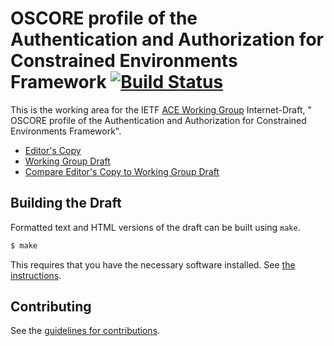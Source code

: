 #  OSCORE profile of the Authentication and Authorization for Constrained Environments Framework [![Build Status](https://travis-ci.org/ace-wg/ace-oscore-profile.svg?branch=master)](https://travis-ci.org/ace-wg/ace-oscore-profile)

This is the working area for the IETF [ACE Working Group](https://datatracker.ietf.org/wg/ace/documents/) Internet-Draft, " OSCORE profile of the Authentication and Authorization for Constrained Environments Framework".

* [Editor's Copy](https://ace-wg.github.io/ace-oscore-profile/#go.draft-ietf-ace-oscore-profile.html)
* [Working Group Draft](https://tools.ietf.org/html/draft-ietf-ace-oscore-profile)
* [Compare Editor's Copy to Working Group Draft](https://ace-wg.github.io/ace-oscore-profile/#go.draft-ietf-ace-oscore-profile.diff)

## Building the Draft

Formatted text and HTML versions of the draft can be built using `make`.

```sh
$ make
```

This requires that you have the necessary software installed.  See
[the instructions](https://github.com/martinthomson/i-d-template/blob/master/doc/SETUP.md).


## Contributing

See the
[guidelines for contributions](https://github.com/ace-wg/ace-oscore-profile/blob/master/CONTRIBUTING.md).
